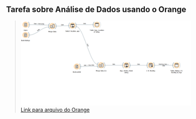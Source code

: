 ## Tarefa sobre Análise de Dados usando o Orange

>![Captura Orange](images/lab03_print.png)
>[Link para arquivo do Orange](orange/lab03.ows)
